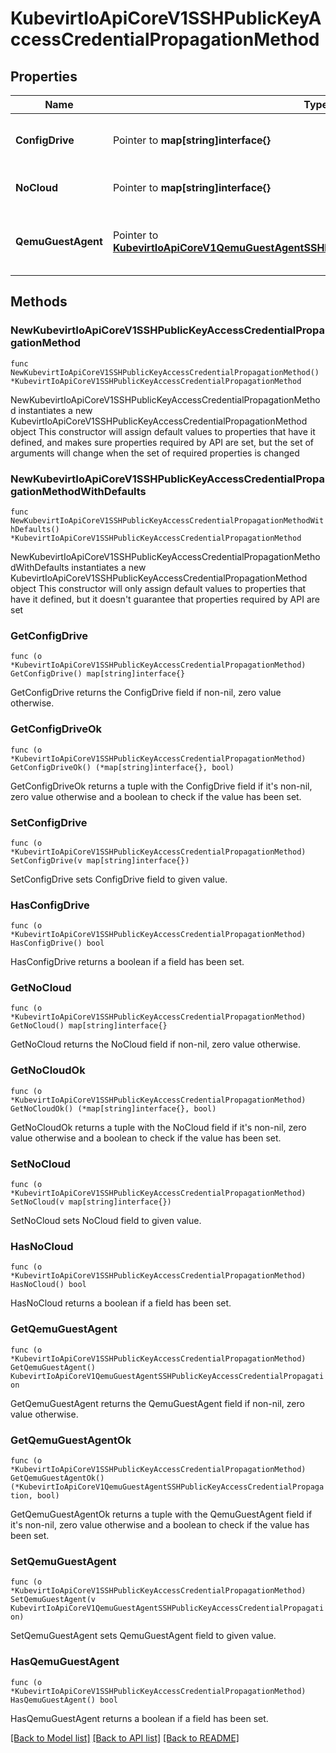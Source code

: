# KubevirtIoApiCoreV1SSHPublicKeyAccessCredentialPropagationMethod

## Properties

Name | Type | Description | Notes
------------ | ------------- | ------------- | -------------
**ConfigDrive** | Pointer to **map[string]interface{}** | ConfigDrivePropagation means that the ssh public keys are injected into the VM using metadata using the configDrive cloud-init provider | [optional] 
**NoCloud** | Pointer to **map[string]interface{}** | NoCloudPropagation means that the ssh public keys are injected into the VM using metadata using the noCloud cloud-init provider | [optional] 
**QemuGuestAgent** | Pointer to [**KubevirtIoApiCoreV1QemuGuestAgentSSHPublicKeyAccessCredentialPropagation**](KubevirtIoApiCoreV1QemuGuestAgentSSHPublicKeyAccessCredentialPropagation.md) | QemuGuestAgentAccessCredentailPropagation means ssh public keys are dynamically injected into the vm at runtime via the qemu guest agent. This feature requires the qemu guest agent to be running within the guest. | [optional] 

## Methods

### NewKubevirtIoApiCoreV1SSHPublicKeyAccessCredentialPropagationMethod

`func NewKubevirtIoApiCoreV1SSHPublicKeyAccessCredentialPropagationMethod() *KubevirtIoApiCoreV1SSHPublicKeyAccessCredentialPropagationMethod`

NewKubevirtIoApiCoreV1SSHPublicKeyAccessCredentialPropagationMethod instantiates a new KubevirtIoApiCoreV1SSHPublicKeyAccessCredentialPropagationMethod object
This constructor will assign default values to properties that have it defined,
and makes sure properties required by API are set, but the set of arguments
will change when the set of required properties is changed

### NewKubevirtIoApiCoreV1SSHPublicKeyAccessCredentialPropagationMethodWithDefaults

`func NewKubevirtIoApiCoreV1SSHPublicKeyAccessCredentialPropagationMethodWithDefaults() *KubevirtIoApiCoreV1SSHPublicKeyAccessCredentialPropagationMethod`

NewKubevirtIoApiCoreV1SSHPublicKeyAccessCredentialPropagationMethodWithDefaults instantiates a new KubevirtIoApiCoreV1SSHPublicKeyAccessCredentialPropagationMethod object
This constructor will only assign default values to properties that have it defined,
but it doesn't guarantee that properties required by API are set

### GetConfigDrive

`func (o *KubevirtIoApiCoreV1SSHPublicKeyAccessCredentialPropagationMethod) GetConfigDrive() map[string]interface{}`

GetConfigDrive returns the ConfigDrive field if non-nil, zero value otherwise.

### GetConfigDriveOk

`func (o *KubevirtIoApiCoreV1SSHPublicKeyAccessCredentialPropagationMethod) GetConfigDriveOk() (*map[string]interface{}, bool)`

GetConfigDriveOk returns a tuple with the ConfigDrive field if it's non-nil, zero value otherwise
and a boolean to check if the value has been set.

### SetConfigDrive

`func (o *KubevirtIoApiCoreV1SSHPublicKeyAccessCredentialPropagationMethod) SetConfigDrive(v map[string]interface{})`

SetConfigDrive sets ConfigDrive field to given value.

### HasConfigDrive

`func (o *KubevirtIoApiCoreV1SSHPublicKeyAccessCredentialPropagationMethod) HasConfigDrive() bool`

HasConfigDrive returns a boolean if a field has been set.

### GetNoCloud

`func (o *KubevirtIoApiCoreV1SSHPublicKeyAccessCredentialPropagationMethod) GetNoCloud() map[string]interface{}`

GetNoCloud returns the NoCloud field if non-nil, zero value otherwise.

### GetNoCloudOk

`func (o *KubevirtIoApiCoreV1SSHPublicKeyAccessCredentialPropagationMethod) GetNoCloudOk() (*map[string]interface{}, bool)`

GetNoCloudOk returns a tuple with the NoCloud field if it's non-nil, zero value otherwise
and a boolean to check if the value has been set.

### SetNoCloud

`func (o *KubevirtIoApiCoreV1SSHPublicKeyAccessCredentialPropagationMethod) SetNoCloud(v map[string]interface{})`

SetNoCloud sets NoCloud field to given value.

### HasNoCloud

`func (o *KubevirtIoApiCoreV1SSHPublicKeyAccessCredentialPropagationMethod) HasNoCloud() bool`

HasNoCloud returns a boolean if a field has been set.

### GetQemuGuestAgent

`func (o *KubevirtIoApiCoreV1SSHPublicKeyAccessCredentialPropagationMethod) GetQemuGuestAgent() KubevirtIoApiCoreV1QemuGuestAgentSSHPublicKeyAccessCredentialPropagation`

GetQemuGuestAgent returns the QemuGuestAgent field if non-nil, zero value otherwise.

### GetQemuGuestAgentOk

`func (o *KubevirtIoApiCoreV1SSHPublicKeyAccessCredentialPropagationMethod) GetQemuGuestAgentOk() (*KubevirtIoApiCoreV1QemuGuestAgentSSHPublicKeyAccessCredentialPropagation, bool)`

GetQemuGuestAgentOk returns a tuple with the QemuGuestAgent field if it's non-nil, zero value otherwise
and a boolean to check if the value has been set.

### SetQemuGuestAgent

`func (o *KubevirtIoApiCoreV1SSHPublicKeyAccessCredentialPropagationMethod) SetQemuGuestAgent(v KubevirtIoApiCoreV1QemuGuestAgentSSHPublicKeyAccessCredentialPropagation)`

SetQemuGuestAgent sets QemuGuestAgent field to given value.

### HasQemuGuestAgent

`func (o *KubevirtIoApiCoreV1SSHPublicKeyAccessCredentialPropagationMethod) HasQemuGuestAgent() bool`

HasQemuGuestAgent returns a boolean if a field has been set.


[[Back to Model list]](../README.md#documentation-for-models) [[Back to API list]](../README.md#documentation-for-api-endpoints) [[Back to README]](../README.md)


